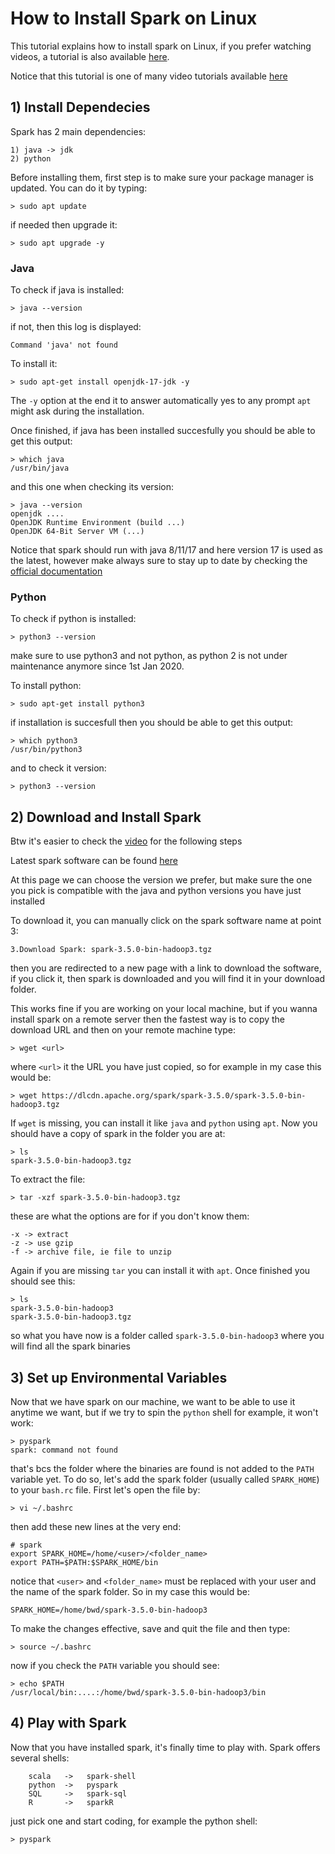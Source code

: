 # How to Install Spark on Linux
This tutorial explains how to install spark on Linux,
if you prefer watching videos, a tutorial is also available [here](https://youtu.be/AnmG5fgfni8).

Notice that this tutorial is one of many video tutorials available
[here](https://www.youtube.com/playlist?list=PLeOoFBQ0kLpPNThRpLDss-StNs7GTNGkY)

## 1) Install Dependecies
Spark has 2 main dependencies:

    1) java -> jdk
    2) python

Before installing them, first step is to make sure your package manager is updated.
You can do it by typing:

    > sudo apt update

if needed then upgrade it:

    > sudo apt upgrade -y

### Java
To check if java is installed:

    > java --version

if not, then this log is displayed:

    Command 'java' not found

To install it:

    > sudo apt-get install openjdk-17-jdk -y

The `-y` option at the end it to answer automatically yes to any prompt
`apt` might ask during the installation.

Once finished, if java has been installed succesfully you should
be able to get this output:

    > which java
    /usr/bin/java

and this one when checking its version:

    > java --version
    openjdk ....
    OpenJDK Runtime Environment (build ...)
    OpenJDK 64-Bit Server VM (...)

Notice that spark should run with java 8/11/17 and here version 17 is used
as the latest, however make always sure to stay up to date by checking
the [official documentation](https://spark.apache.org/docs/latest/)

### Python
To check if python is installed:

    > python3 --version

make sure to use python3 and not python, as python 2 is not under maintenance
anymore since 1st Jan 2020.

To install python:

    > sudo apt-get install python3

if installation is succesfull then you should be able to get this output:

    > which python3
    /usr/bin/python3

and to check it version:

    > python3 --version

## 2) Download and Install Spark
Btw it's easier to check the [video](https://youtu.be/AnmG5fgfni8) for the following steps

Latest spark software can be found [here](https://spark.apache.org/downloads.html)

At this page we can choose the version we prefer, but make sure the one you pick
is compatible with the java and python versions you have just installed

To download it, you can manually click on the spark software name at point 3:

    3.Download Spark: spark-3.5.0-bin-hadoop3.tgz

then you are redirected to a new page with a link to download the software,
if you click it, then spark is downloaded and you will find it in your download folder.

This works fine if you are working on your local machine,
but if you wanna install spark on a remote server then the fastest way
is to copy the download URL and then on your remote machine type:

    > wget <url>

where `<url>` it the URL you have just copied, so for example in my case this would be:

    > wget https://dlcdn.apache.org/spark/spark-3.5.0/spark-3.5.0-bin-hadoop3.tgz

If `wget` is missing, you can install it like `java` and `python` using `apt`.
Now you should have a copy of spark in the folder you are at:

    > ls
    spark-3.5.0-bin-hadoop3.tgz

To extract the file:

    > tar -xzf spark-3.5.0-bin-hadoop3.tgz

these are what the options are for if you don't know them:

    -x -> extract
    -z -> use gzip
    -f -> archive file, ie file to unzip

Again if you are missing `tar` you can install it with `apt`.
Once finished you should see this:

    > ls
    spark-3.5.0-bin-hadoop3
    spark-3.5.0-bin-hadoop3.tgz

so what you have now is a folder called `spark-3.5.0-bin-hadoop3` where
you will find all the spark binaries

## 3) Set up Environmental Variables
Now that we have spark on our machine, we want to be able to use it
anytime we want, but if we try to spin the `python` shell for example, it won't work:

    > pyspark
    spark: command not found

that's bcs the folder where the binaries are found is not added to the `PATH` variable yet.
To do so, let's add the spark folder (usually called `SPARK_HOME`) to your `bash.rc` file.
First let's open the file by:

    > vi ~/.bashrc

then add these new lines at the very end:

    # spark
    export SPARK_HOME=/home/<user>/<folder_name>
    export PATH=$PATH:$SPARK_HOME/bin

notice that `<user>` and `<folder_name>` must be replaced with
your user and the name of the spark folder.
So in my case this would be:

    SPARK_HOME=/home/bwd/spark-3.5.0-bin-hadoop3

To make the changes effective, save and quit the file and then type:

    > source ~/.bashrc

now if you check the `PATH` variable you should see:

    > echo $PATH
    /usr/local/bin:....:/home/bwd/spark-3.5.0-bin-hadoop3/bin

## 4) Play with Spark
Now that you have installed spark, it's finally time to play with.
Spark offers several shells:

        scala   ->   spark-shell
        python  ->   pyspark
        SQL     ->   spark-sql
        R       ->   sparkR

just pick one and start coding, for example the python shell:

    > pyspark
